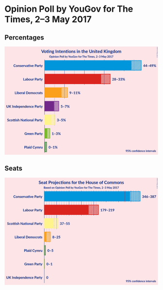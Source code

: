 # Opinion Poll by YouGov for The Times, 2–3 May 2017

## Percentages

![Graph with percentages not yet produced](2017-05-03-YouGov.png "Percentages")

## Seats

![Graph with seats not yet produced](2017-05-03-YouGov-seats.png "Seats")


